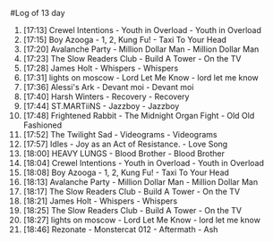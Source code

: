 #Log of 13 day

1. [17:13] Crewel Intentions - Youth in Overload - Youth in Overload
1. [17:15] Boy Azooga - 1, 2, Kung Fu! - Taxi To Your Head
1. [17:20] Avalanche Party - Million Dollar Man - Million Dollar Man
1. [17:23] The Slow Readers Club - Build A Tower - On the TV
1. [17:28] James Holt - Whispers - Whispers
1. [17:31] lights on moscow - Lord Let Me Know - lord let me know
1. [17:36] Alessi's Ark - Devant moi - Devant moi
1. [17:40] Harsh Winters - Recovery - Recovery
1. [17:44] ST.MARTiiNS - Jazzboy - Jazzboy
1. [17:48] Frightened Rabbit - The Midnight Organ Fight - Old Old Fashioned
1. [17:52] The Twilight Sad - Videograms - Videograms
1. [17:57] Idles - Joy as an Act of Resistance. - Love Song
1. [18:00] HEAVY LUNGS - Blood Brother - Blood Brother
1. [18:04] Crewel Intentions - Youth in Overload - Youth in Overload
1. [18:08] Boy Azooga - 1, 2, Kung Fu! - Taxi To Your Head
1. [18:13] Avalanche Party - Million Dollar Man - Million Dollar Man
1. [18:17] The Slow Readers Club - Build A Tower - On the TV
1. [18:21] James Holt - Whispers - Whispers
1. [18:25] The Slow Readers Club - Build A Tower - On the TV
1. [18:27] lights on moscow - Lord Let Me Know - lord let me know
1. [18:46] Rezonate - Monstercat 012 - Aftermath - Ash
